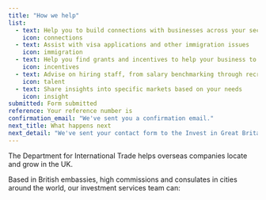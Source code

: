 ```yaml
---
title: "How we help"
list: 
  - text: Help you to build connections with businesses across your sector
    icon: connections
  - text: Assist with visa applications and other immigration issues
    icon: immigration
  - text: Help you find grants and incentives to help your business to grow
    icon: incentives
  - text: Advise on hiring staff, from salary benchmarking through recruitment and training
    icon: talent
  - text: Share insights into specific markets based on your needs
    icon: insight
submitted: Form submitted
reference: Your reference number is
confirmation_email: "We've sent you a confirmation email."
next_title: What happens next
next_detail: "We've sent your contact form to the Invest in Great Britain agents. They will be in touch soon."
---
```

The Department for International Trade helps overseas companies locate and grow in the UK.

Based in British embassies, high commissions and consulates in cities around the world, our investment services team can:
